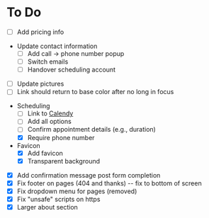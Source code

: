 # To Do

* [ ] Add pricing info
* Update contact information
  * [ ] Add call -> phone number popup
  * [ ] Switch emails
  * [ ] Handover scheduling account
* [ ] Update pictures
* [ ] Link should return to base color after no long in focus
* Scheduling
  * [ ] Link to [Calendy](https://calendly.com/)
  * [ ] Add all options
  * [ ] Confirm appointment details (e.g., duration)
  * [x] Require phone number
* Favicon
  * [x] Add favicon
  * [x] Transparent background
* [x] Add confirmation message post form completion
* [x] Fix footer on pages (404 and thanks) -- fix to bottom of screen
* [x] Fix dropdown menu for pages (removed)
* [x] Fix "unsafe" scripts on https
* [x] Larger about section
